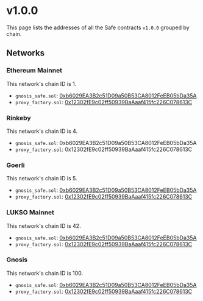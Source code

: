 # v1.0.0

This page lists the addresses of all the Safe contracts `v1.0.0` grouped by chain.

## Networks

### Ethereum Mainnet

This network's chain ID is 1.

- `gnosis_safe.sol`: [0xb6029EA3B2c51D09a50B53CA8012FeEB05bDa35A](https://etherscan.io/address/0xb6029EA3B2c51D09a50B53CA8012FeEB05bDa35A)
- `proxy_factory.sol`: [0x12302fE9c02ff50939BaAaaf415fc226C078613C](https://etherscan.io/address/0x12302fE9c02ff50939BaAaaf415fc226C078613C)


### Rinkeby

This network's chain ID is 4.

- `gnosis_safe.sol`: 0xb6029EA3B2c51D09a50B53CA8012FeEB05bDa35A
- `proxy_factory.sol`: 0x12302fE9c02ff50939BaAaaf415fc226C078613C


### Goerli

This network's chain ID is 5.

- `gnosis_safe.sol`: [0xb6029EA3B2c51D09a50B53CA8012FeEB05bDa35A](https://goerli.etherscan.io/address/0xb6029EA3B2c51D09a50B53CA8012FeEB05bDa35A)
- `proxy_factory.sol`: [0x12302fE9c02ff50939BaAaaf415fc226C078613C](https://goerli.etherscan.io/address/0x12302fE9c02ff50939BaAaaf415fc226C078613C)


### LUKSO Mainnet

This network's chain ID is 42.

- `gnosis_safe.sol`: [0xb6029EA3B2c51D09a50B53CA8012FeEB05bDa35A](https://explorer.execution.mainnet.lukso.network/address/0xb6029EA3B2c51D09a50B53CA8012FeEB05bDa35A)
- `proxy_factory.sol`: [0x12302fE9c02ff50939BaAaaf415fc226C078613C](https://explorer.execution.mainnet.lukso.network/address/0x12302fE9c02ff50939BaAaaf415fc226C078613C)


### Gnosis

This network's chain ID is 100.

- `gnosis_safe.sol`: [0xb6029EA3B2c51D09a50B53CA8012FeEB05bDa35A](https://gnosisscan.io/address/0xb6029EA3B2c51D09a50B53CA8012FeEB05bDa35A)
- `proxy_factory.sol`: [0x12302fE9c02ff50939BaAaaf415fc226C078613C](https://gnosisscan.io/address/0x12302fE9c02ff50939BaAaaf415fc226C078613C)


    